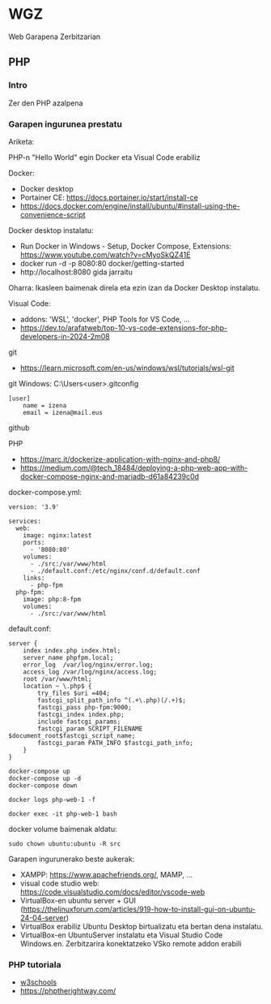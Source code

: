 # WGZ
Web Garapena Zerbitzarian

## PHP
### Intro

Zer den PHP azalpena

### Garapen ingurunea prestatu

Ariketa: 

PHP-n "Hello World" egin Docker eta Visual Code erabiliz

Docker:
- Docker desktop
- Portainer CE: https://docs.portainer.io/start/install-ce
- https://docs.docker.com/engine/install/ubuntu/#install-using-the-convenience-script
  
Docker desktop instalatu: 
- Run Docker in Windows - Setup, Docker Compose, Extensions: https://www.youtube.com/watch?v=cMyoSkQZ41E
- docker run -d -p 8080:80 docker/getting-started
- http://localhost:8080  gida jarraitu

Oharra: Ikasleen baimenak direla eta ezin izan da Docker Desktop instalatu.

Visual Code:
- addons: 'WSL', 'docker', PHP Tools for VS Code, ...
- https://dev.to/arafatweb/top-10-vs-code-extensions-for-php-developers-in-2024-2m08
  
git
- https://learn.microsoft.com/en-us/windows/wsl/tutorials/wsl-git

git Windows: C:\Users\<user>\.gitconfig
```
[user]
	name = izena
	email = izena@mail.eus
```

github


PHP
- https://marc.it/dockerize-application-with-nginx-and-php8/
- https://medium.com/@tech_18484/deploying-a-php-web-app-with-docker-compose-nginx-and-mariadb-d61a84239c0d

docker-compose.yml:
```
version: '3.9'

services:
  web:
    image: nginx:latest
    ports:
      - '8080:80'
    volumes:
      - ./src:/var/www/html
      - ./default.conf:/etc/nginx/conf.d/default.conf
    links:
      - php-fpm
  php-fpm:
    image: php:8-fpm
    volumes:
      - ./src:/var/www/html
```

default.conf:
```
server {
    index index.php index.html;
    server_name phpfpm.local;
    error_log  /var/log/nginx/error.log;
    access_log /var/log/nginx/access.log;
    root /var/www/html;
    location ~ \.php$ {
        try_files $uri =404;
        fastcgi_split_path_info ^(.+\.php)(/.+)$;
        fastcgi_pass php-fpm:9000;
        fastcgi_index index.php;
        include fastcgi_params;
        fastcgi_param SCRIPT_FILENAME $document_root$fastcgi_script_name;
        fastcgi_param PATH_INFO $fastcgi_path_info;
    }
}
```


```
docker-compose up
docker-compose up -d
docker-compose down

docker logs php-web-1 -f

docker exec -it php-web-1 bash
```

docker volume baimenak aldatu: 
```
sudo chown ubuntu:ubuntu -R src
```

Garapen ingurunerako beste aukerak:
- XAMPP: https://www.apachefriends.org/, MAMP, ...
- visual code studio web: https://code.visualstudio.com/docs/editor/vscode-web
- VirtualBox-en ubuntu server + GUI (https://thelinuxforum.com/articles/919-how-to-install-gui-on-ubuntu-24-04-server)
- VirtualBox erabiliz Ubuntu Desktop birtualizatu eta bertan dena instalatu.
- VirtualBox-en UbuntuServer instalatu eta Visual Studio Code Windows.en. Zerbitzarira konektatzeko VSko remote addon erabili
  
### PHP tutoriala

- [w3schools](https://www.w3schools.com/php/default.asp)
- https://phptherightway.com/

